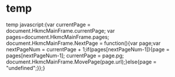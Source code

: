 # temp
temp
javascript:{var currentPage = document.HkmcMainFrame.currentPage; var pages=document.HkmcMainFrame.pages; document.HkmcMainFrame.NextPage = function(){var page;var nextPageNum = currentPage + 1;if(pages[nextPageNum-1]){page = pages[nextPageNum-1]; currentPage = page.pg; document.HkmcMainFrame.MovePage(page.url);}else{page = "undefined";}};}

